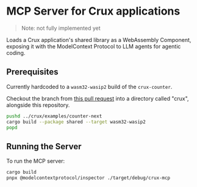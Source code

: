 # MCP Server for Crux applications

> Note: not fully implemented yet

Loads a Crux application's shared library as a WebAssembly Component, exposing it with the ModelContext Protocol to LLM agents for agentic coding.

## Prerequisites

Currently hardcoded to a `wasm32-wasip2` build of the `crux-counter`.

Checkout the branch from [this pull request](https://github.com/redbadger/crux/pull/401) into a directory called "crux", alongside this repository.

```bash
pushd ../crux/examples/counter-next
cargo build --package shared --target wasm32-wasip2
popd
```

## Running the Server

To run the MCP server:

```bash
cargo build
pnpx @modelcontextprotocol/inspector ./target/debug/crux-mcp
```
